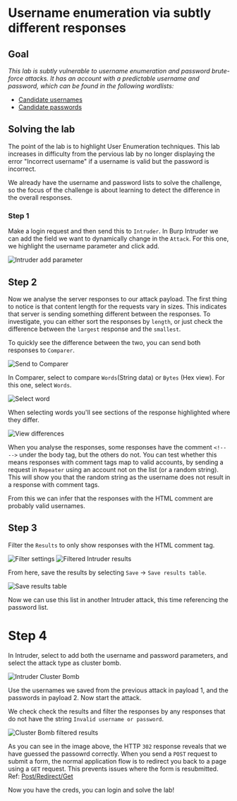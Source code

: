 # Username enumeration via subtly different responses

## Goal
*This lab is subtly vulnerable to username enumeration and password brute-force attacks. It has an account with a predictable username and password, which can be found in the following wordlists:*
- [Candidate usernames](https://portswigger.net/web-security/authentication/auth-lab-usernames)
- [Candidate passwords](https://portswigger.net/web-security/authentication/auth-lab-passwords)

## Solving the lab

The point of the lab is to highlight User Enumeration techniques. This lab increases in difficulty from the pervious lab by no longer displaying the error "Incorrect username" if a username is valid but the password is incorrect.

We already have the username and password lists to solve the challenge, so the focus of the challenge is about learning to detect the difference in the overall responses. 

### Step 1

Make a login request and then send this to `Intruder`. In Burp Intruder we can add the field we want to dynamically change in the `Attack`. For this one, we highlight the username parameter and click add. 

![Intruder add parameter](../../Images/Intruder_add_field.png)

## Step 2 

Now we analyse the server responses to our attack payload. The first thing to notice is that content length for the requests vary in sizes. This indicates that server is sending something different between the responses. To investigate, you can either sort the responses by `length`, or just check the difference between the `largest` response and the `smallest`.

To quickly see the difference between the two, you can send both responses to `Comparer`. 

![Send to Comparer](../../Images/Comparer_send_to.png)

In Comparer, select to compare `Words`(String data) or `Bytes` (Hex view). For this one, select `Words`. 

![Select word](../../Images/Comparer_select_word-bytes.png)

When selecting words you'll see sections of the response highlighted where they differ. 

![View differences](../../Images/Comparer_res_diff.png)

When you analyse the responses, some responses have the comment `<!-- -->` under the body tag, but the others do not. You can test whether this means responses with comment tags map to valid accounts, by sending a request in `Repeater` using an account not on the list (or a random string). This will show you that the random string as the username does not result in a response with comment tags.

From this we can infer that the responses with the HTML comment are probably valid usernames.

## Step 3

Filter the `Results` to only show responses with the HTML comment tag.

![Filter settings](../../Images/Filter_settings_.png)
![Filtered Intruder results](../../Images/Filter_results_comment_tag.png)

From here, save the results by selecting `Save` -> `Save results table`. 

![Save results table](../../Images/Save_results_table.png)

Now we can use this list in another Intruder attack, this time referencing the password list. 

# Step 4

In Intruder, select to add both the username and password parameters, and select the attack type as cluster bomb.

![Intruder Cluster Bomb](../../Images/Intruder_cluster_bomb.png)

Use the usernames we saved from the previous attack in payload 1, and the passwords in payload 2. Now start the attack. 

We check check the results and filter the responses by any responses that do not have the string `Invalid username or password`.

![Cluster Bomb filtered results](../../Images/Intruder_cluster_bomb_filter_positve_res.png)

As you can see in the image above, the HTTP `302` response reveals that we have guessed the passowrd correctly. When you send a `POST` request to submit a form, the normal application flow is to redirect you back to a page using a `GET` request. This prevents issues where the form is resubmitted. Ref: [Post/Redirect/Get](https://en.wikipedia.org/wiki/Post/Redirect/Get#:~:text=Post%2FRedirect%2FGet%20(PRG,submitting%20the%20form%20another%20time.))

Now you have the creds, you can login and solve the lab!
